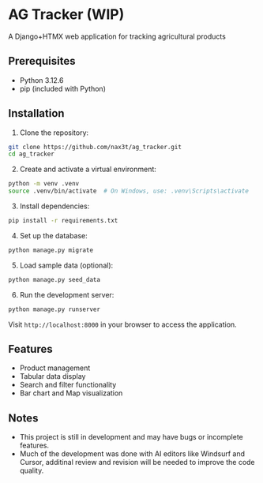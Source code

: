 # AG Tracker (WIP)

A Django+HTMX web application for tracking agricultural products

## Prerequisites

- Python 3.12.6
- pip (included with Python)

## Installation

1. Clone the repository:
```bash
git clone https://github.com/nax3t/ag_tracker.git
cd ag_tracker
```

2. Create and activate a virtual environment:
```bash
python -m venv .venv
source .venv/bin/activate  # On Windows, use: .venv\Scripts\activate
```

3. Install dependencies:
```bash
pip install -r requirements.txt
```

4. Set up the database:
```bash
python manage.py migrate
```

5. Load sample data (optional):
```bash
python manage.py seed_data
```

6. Run the development server:
```bash
python manage.py runserver
```

Visit `http://localhost:8000` in your browser to access the application.

## Features

- Product management
- Tabular data display
- Search and filter functionality
- Bar chart and Map visualization

## Notes

- This project is still in development and may have bugs or incomplete features.
- Much of the development was done with AI editors like Windsurf and Cursor, additinal review and revision will be needed to improve the code quality.